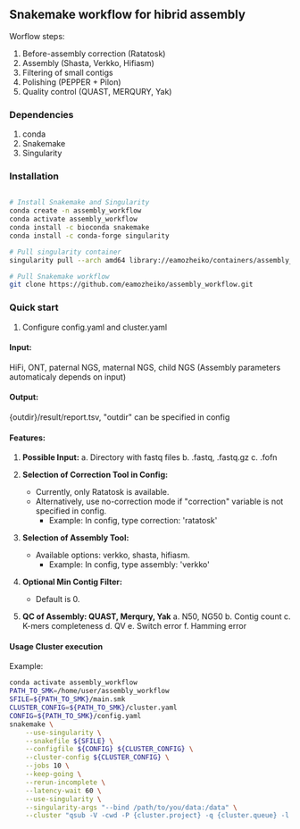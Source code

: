 ## Snakemake workflow for hibrid assembly
Worflow steps:
1. Before-assembly correction (Ratatosk)
2. Assembly (Shasta, Verkko, Hifiasm)
3. Filtering of small contigs
4. Polishing (PEPPER + Pilon)
5. Quality control (QUAST, MERQURY, Yak)

### Dependencies
1. conda
1. Snakemake
3. Singularity
  

### Installation
```bash

# Install Snakemake and Singularity
conda create -n assembly_workflow
conda activate assembly_workflow
conda install -c bioconda snakemake
conda install -c conda-forge singularity

# Pull singularity container
singularity pull --arch amd64 library://eamozheiko/containers/assembly_workflow:1.3

# Pull Snakemake workflow
git clone https://github.com/eamozheiko/assembly_workflow.git
```

### Quick start
1. Configure config.yaml and cluster.yaml



#### Input:
HiFi, ONT, paternal NGS, maternal NGS, child NGS (Assembly parameters automaticaly depends on input)
    
#### Output:

{outdir}/result/report.tsv, "outdir" can be specified in config
    
#### Features:

1. **Possible Input:**
   a. Directory with fastq files
   b. .fastq, .fastq.gz
   c. .fofn

2. **Selection of Correction Tool in Config:**
   - Currently, only Ratatosk is available.
   - Alternatively, use no-correction mode if "correction" variable is not specified in config.
     - Example: In config, type correction: 'ratatosk'

3. **Selection of Assembly Tool:**
   - Available options: verkko, shasta, hifiasm.
     - Example: In config, type assembly: 'verkko'

4. **Optional Min Contig Filter:**
   - Default is 0.

5. **QC of Assembly: QUAST, Merqury, Yak**
   a. N50, NG50
   b. Contig count
   c. K-mers completeness
   d. QV
   e. Switch error
   f. Hamming error

#### Usage Cluster execution

Example:
```bash
conda activate assembly_workflow
PATH_TO_SMK=/home/user/assembly_workflow
SFILE=${PATH_TO_SMK}/main.smk
CLUSTER_CONFIG=${PATH_TO_SMK}/cluster.yaml
CONFIG=${PATH_TO_SMK}/config.yaml
snakemake \
    --use-singularity \
    --snakefile ${SFILE} \
    --configfile ${CONFIG} ${CLUSTER_CONFIG} \
    --cluster-config ${CLUSTER_CONFIG} \
    --jobs 10 \
    --keep-going \
    --rerun-incomplete \
    --latency-wait 60 \
    --use-singularity \
    --singularity-args "--bind /path/to/you/data:/data" \
    --cluster "qsub -V -cwd -P {cluster.project} -q {cluster.queue} -l vf={cluster.mem},p={cluster.cores} -binding linear:{cluster.cores} -o {cluster.output} -e {cluster.error}"
```
